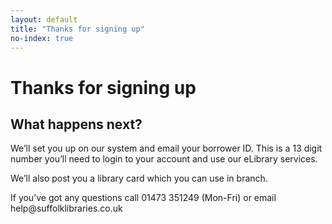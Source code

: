 ```yaml
---
layout: default
title: "Thanks for signing up"
no-index: true
---
```


<h1 class="f3 custom-lh-title">Thanks for signing up</h1>

<h2 class="f4 custom-lh-title">What happens next?</h2>

<div class="measure">

  <p>We’ll set you up on our system and email your borrower ID. This is a 13 digit number you’ll need to login to your account and use our eLibrary services.</p>

  <p>We’ll also post you a library card which you can use in branch.</p>

  <p>If you’ve got any questions call 01473 351249 (Mon-Fri) or email help@suffolklibraries.co.uk</p>

</div>
